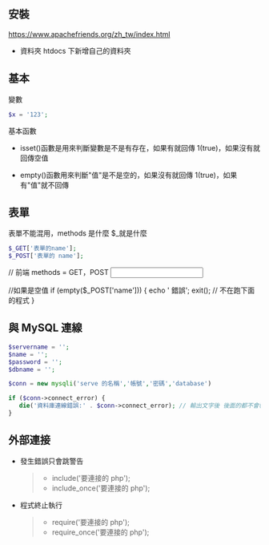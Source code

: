 ## 安裝

https://www.apachefriends.org/zh_tw/index.html

- 資料夾 htdocs 下新增自己的資料夾

## 基本

變數
```php
$x = '123';
```

基本函數
- isset()函數是用來判斷變數是不是有存在，如果有就回傳 1(true)，如果沒有就回傳空值

- empty()函數用來判斷"值"是不是空的，如果沒有就回傳 1(true)，如果有"值"就不回傳

## 表單

表單不能混用，methods 是什麼 \$\_就是什麼
```php
$_GET['表單的name'];
$_POST['表單的 name'];
```
// 前端
<from methods="" action="傳送到哪邊">
methods = GET，POST
<input name="送過去的參數"/>
</from>

//如果是空值
if (empty(\$\_POST['name'])) {
echo ' 錯誤';
exit(); // 不在跑下面的程式
}

## 與 MySQL 連線
```php
$servername = '';
$name = '';
$password = '';
$dbname = '';

$conn = new mysqli('serve 的名稱','帳號','密碼','database')

if ($conn->connect_error) {
   die('資料庫連線錯誤:' . $conn->connect_error); // 輸出文字後 後面的都不會執行
}
```
## 外部連接

- 發生錯誤只會跳警告
  > - include('要連接的 php');
  > - include_once('要連接的 php');
- 程式終止執行
  > - require('要連接的 php');
  > - require_once('要連接的 php');
